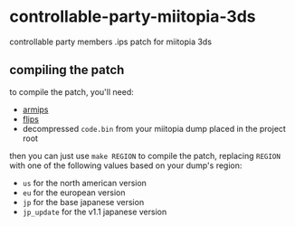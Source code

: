 # controllable-party-miitopia-3ds

controllable party members .ips patch for miitopia 3ds

## compiling the patch

to compile the patch, you'll need:
- [armips](https://github.com/Kingcom/armips)
- [flips](https://github.com/Alcaro/Flips)
- decompressed `code.bin` from your miitopia dump placed in the project root

then you can just use `make REGION` to compile the patch, replacing `REGION` with one of the following values based on your dump's region:
  - `us` for the north american version
  - `eu` for the european version
  - `jp` for the base japanese version
  - `jp_update` for the v1.1 japanese version
